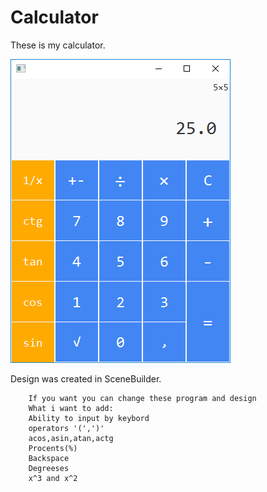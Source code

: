 # Calculator
These is my calculator.

![](Calculator/src/sample/Picture/calc_screen.png)

Design was created in SceneBuilder.

        If you want you can change these program and design
        What i want to add:
        Ability to input by keybord
        operators '(',')'
        acos,asin,atan,actg
        Procents(%)
        Backspace
        Degreeses
        x^3 and x^2
